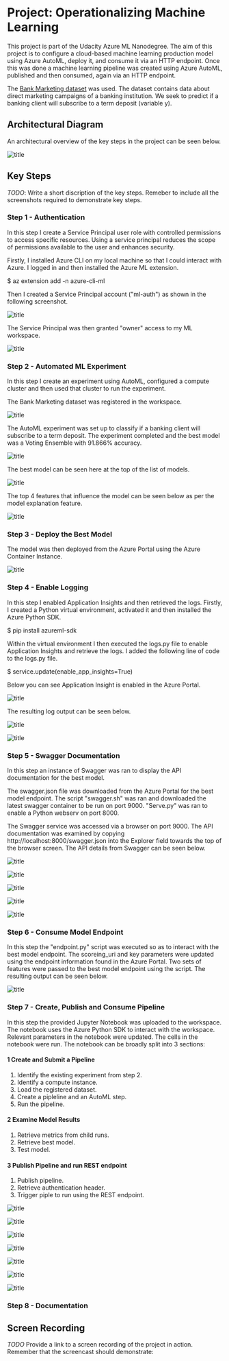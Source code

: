 
# Project: Operationalizing Machine Learning

This project is part of the Udacity Azure ML Nanodegree. The aim of this project is to configure a cloud-based machine learning production model using Azure AutoML, deploy it, and consume it via an HTTP endpoint. Once this was done a machine learning pipeline was created using Azure AutoML, published and then consumed, again via an HTTP endpoint.

The [Bank Marketing dataset](https://automlsamplenotebookdata.blob.core.windows.net/automl-sample-notebook-data/bankmarketing_train.csv) was used. The dataset contains data about direct marketing campaigns of a banking institution. We seek to predict if a banking client will subscribe to a term deposit (variable y).

## Architectural Diagram

An architectural overview of the key steps in the project can be seen below.

![title](images/project_architecture.png)

## Key Steps
*TODO*: Write a short discription of the key steps. Remeber to include all the screenshots required to demonstrate key steps. 

### Step 1 - Authentication

In this step I create a Service Principal user role with controlled permissions to access specific resources. Using a service principal reduces the scope of permissions available to the user and enhances security.

Firstly, I installed Azure CLI on my local machine so that I could interact with Azure. I logged in and then installed the Azure ML extension.

$ az extension add -n azure-cli-ml

Then I created a Service Principal account ("ml-auth") as shown in the following screenshot.

![title](images/1.1_SP_created.png)

The Service Principal was then granted "owner" access to my ML workspace.

![title](images/1.2_WS_shared_with_SP.png)

### Step 2 - Automated ML Experiment

In this step I create an experiment using AutoML, configured a compute cluster and then used that cluster to run the experiment.

The Bank Marketing dataset was registered in the workspace.

![title](images/2.1_create_dataset.png)

The AutoML experiment was set up to classify if a banking client will subscribe to a term deposit. The experiment completed and the best model was a Voting Ensemble with 91.866% accuracy.

![title](images/2.2_completed_experiment.png)

The best model can be seen here at the top of the list of models.

![title](images/2.3_best_model.png)

The top 4 features that influence the model can be seen below as per the model explanation feature.

![title](images/2.4_best_model_explained.png)

### Step 3 - Deploy the Best Model

The model was then deployed from the Azure Portal using the Azure Container Instance.

![title](images/3.1_best_model_deployed.png)

### Step 4 - Enable Logging

In this step I enabled Application Insights and then retrieved the logs. Firstly, I created a Python virtual environment, activated it and then installed the Azure Python SDK.

$ pip install azureml-sdk

Within the virtual environment I then executed the logs.py file to enable Application Insights and retrieve the logs. I added the following line of code to the logs.py file.

$ service.update(enable_app_insights=True)

Below you can see Application Insight is enabled in the Azure Portal.

![title](images/4.1_application_insights_enabled.png)

The resulting log output can be seen below.

![title](images/4.2_logs.png)

![title](images/4.3_logs.png)

### Step 5 - Swagger Documentation

In this step an instance of Swagger was ran to display the API documentation for the best model.

The swagger.json file was downloaded from the Azure Portal for the best model endpoint. The script "swagger.sh" was ran and downloaded the latest swagger container to be run on port 9000. "Serve.py" was ran to enable a Python webserv on port 8000.

The Swagger service was accessed via a browser on port 9000. The API documentation was examined by copying http://localhost:8000/swagger.json into the Explorer field towards the top of the browser screen. The API details from Swagger can be seen below.

![title](images/5.1_swagger.png)

![title](images/5.2_swagger.png)

![title](images/5.3_swagger.png)

![title](images/5.4_swagger.png)

![title](images/5.5_swagger.png)

### Step 6 - Consume Model Endpoint

In this step the "endpoint.py" script was executed so as to interact with the best model endpoint. The scoreing_uri and key parameters were updated using the endpoint information found in the Azure Portal. Two sets of features were passed to the best model endpoint using the script. The resulting output can be seen below.

![title](images/6.1_consume_api.png)

### Step 7 - Create, Publish and Consume Pipeline

In this step the provided Jupyter Notebook was uploaded to the workspace. The notebook uses the Azure Python SDK to interact with the workspace. Relevant parameters in the notebook were updated. The cells in the notebook were run. The notebook can be broadly split into 3 sections:

#### 1 Create and Submit a Pipeline

1. Identify the existing experiment from step 2.
2. Identify a compute instance.
3. Load the registered dataset.
4. Create a pipleline and an AutoML step.
5. Run the pipeline.

#### 2 Examine Model Results

1. Retrieve metrics from child runs.
2. Retrieve best model.
3. Test model.

#### 3 Publish Pipeline and run REST endpoint 

1. Publish pipeline.
2. Retrieve authentication header.
3. Trigger piple to run using the REST endpoint.

![title](images/7.1_pipeline_created.png)

![title](images/7.2_pipline_endpoint.png)

![title](images/7.3_dataset_and_automl.png)

![title](images/7.4_pipeline_overview.png)

![title](images/7.5_run_details.png)

![title](images/7.6_scheduled_pipeline.png)

![title](images/7.7_scheduled_pipeline.png)

### Step 8 - Documentation


## Screen Recording
*TODO* Provide a link to a screen recording of the project in action. Remember that the screencast should demonstrate:


